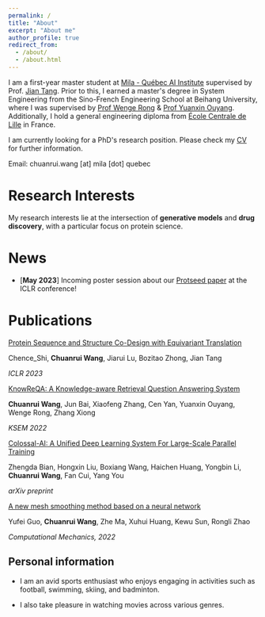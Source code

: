 ```yaml
---
permalink: /
title: "About"
excerpt: "About me"
author_profile: true
redirect_from: 
  - /about/
  - /about.html
---
```





<!-- [Github](https://github.com/wang-cr)    /    [Google Scholar](https://scholar.google.com/citations?user=QziSsnIAAAAJ&hl=en&oi=ao) -->


I am a first-year master student at [Mila - Québec AI Institute](https://mila.quebec/) supervised by Prof. [Jian Tang](https://jian-tang.com/). Prior to this, I earned a master's degree in System Engineering from the Sino-French Engineering School at Beihang University, where I was supervised by [Prof Wenge Rong](https://wgrong.github.io/) & [Prof Yuanxin Ouyang](http://scse.buaa.edu.cn/info/1078/7375.htm). Additionally, I hold a general engineering diploma from [École Centrale de Lille](https://centralelille.fr/) in France. 

<!-- Additionally, I hold a general engineering diploma from École Centrale de Lille in France. -->

<!-- I was also a machine learning engineering intern at ByteDance Inc., where I worked on recommender systems under the supervision of Yitan Li.

My name is Chuanrui Wang, a Master's student at Beihang University. I am majoring in System Engineering and supervised by [Prof Wenge Rong](https://wgrong.github.io/) & [Prof Yuanxin Ouyang](http://scse.buaa.edu.cn/info/1078/7375.htm). 

During my undergraduate period in Beihang University, with an outstanding academic performance (rank 8th/120), I was selected to participate in an exchange program to l’Ecole Centrale de Lille in France and study there for 2 years. -->

I am currently looking for a PhD's research position. Please check my [CV](/files/CS.pdf) for further information.

Email: chuanrui.wang [at] mila [dot] quebec


Research Interests
======

My research interests lie at the intersection of **generative models** and **drug discovery**, with a particular focus on protein science.

<!-- **geometric deep learning**, **graph representation learning**, and . -->


News
=====

* \[**May 2023**] Incoming poster session about our [Protseed paper](https://openreview.net/pdf?id=pRCMXcfdihq) at the ICLR conference!




Publications
=====
[Protein Sequence and Structure Co-Design with Equivariant Translation](https://arxiv.org/abs/2210.08761)

Chence_Shi, **Chuanrui Wang**, Jiarui Lu, Bozitao Zhong, Jian Tang

*ICLR 2023*

[KnowReQA: A Knowledge-aware Retrieval Question Answering System](https://link.springer.com/chapter/10.1007/978-3-031-10983-6_54)

**Chuanrui Wang**, Jun Bai, Xiaofeng Zhang, Cen Yan, Yuanxin Ouyang, Wenge Rong, Zhang Xiong

*KSEM 2022*

[Colossal-AI: A Unified Deep Learning System For Large-Scale Parallel Training](https://arxiv.org/abs/2110.14883)

Zhengda Bian, Hongxin Liu, Boxiang Wang, Haichen Huang, Yongbin Li, **Chuanrui Wang**, Fan Cui, Yang You

*arXiv preprint*

[A new mesh smoothing method based on a neural network](https://link.springer.com/article/10.1007/s00466-021-02097-z)

Yufei Guo, **Chuanrui Wang**, Zhe Ma, Xuhui Huang, Kewu Sun, Rongli Zhao

*Computational Mechanics, 2022*

<!-- Awards
======

* \[2019] CSC scholarship

* \[2018] Scholarship of Excellent Undergraduates, Beihang University     top 2/115

* \[2015] Second Prize in Fengru Science & Technology Innovation Contest   top 5% -->



Personal information
------
* I am an avid sports enthusiast who enjoys engaging in activities such as football, swimming, skiing, and badminton.

* I also take pleasure in watching movies across various genres.
